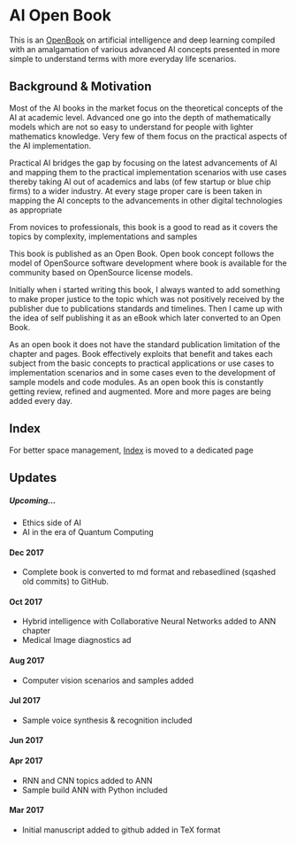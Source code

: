 # AI Open Book

This is an [OpenBook](OpenBook.md) on artificial intelligence and deep learning compiled with an amalgamation of various advanced AI concepts presented in more simple to understand terms with more everyday life scenarios.

## Background & Motivation

Most of the AI books in the market focus on the theoretical concepts of the AI at academic level. Advanced one go into the depth of mathematically models which are not so easy to understand for people with lighter mathematics knowledge. Very few of them focus on the practical aspects of the AI implementation. 

Practical AI bridges the gap by focusing on the latest advancements of AI and mapping them to the practical implementation scenarios with use cases thereby taking AI out of academics and labs (of few startup or blue chip firms) to a wider industry. At every stage proper care is been taken in mapping the AI concepts to the advancements in other digital technologies as appropriate

From novices to professionals, this book is a good to read as it covers the topics by complexity, implementations and samples 

This book is published as an Open Book. Open book concept follows the model of OpenSource software development where book is available for the community based on OpenSource license models. 

Initially when i started writing this book, I always wanted to add something to make proper justice to the topic which was not positively received by the publisher due to publications standards and timelines. Then I came up with the idea of self publishing it as an eBook which later converted to an Open Book. 

As an open book it does not have the standard publication limitation of the chapter and pages. Book effectively exploits that benefit and takes each subject from the basic concepts to practical applications or use cases to implementation scenarios and in some cases even to the development of sample models and code modules. As an open book this is constantly getting review, refined and augmented. More and more pages are being added every day.

## Index

For better space management, [Index](index.md) is moved to a dedicated page

## Updates

##### Upcoming...

- Ethics side of AI
- AI in the era of Quantum Computing

#### Dec 2017
- Complete book is converted to md format and rebasedlined (sqashed old commits) to GitHub.

#### Oct 2017
- Hybrid intelligence with Collaborative Neural Networks added to ANN chapter
- Medical Image diagnostics ad

#### Aug 2017
- Computer vision scenarios and samples added

#### Jul 2017
- Sample voice synthesis & recognition included

#### Jun 2017


#### Apr 2017
- RNN and CNN topics added to ANN
- Sample build ANN with Python included

#### Mar 2017
- Initial manuscript added to github added in TeX format

